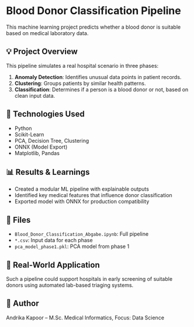 # Blood Donor Classification Pipeline

This machine learning project predicts whether a blood donor is suitable based on medical laboratory data.

## 💡 Project Overview

This pipeline simulates a real hospital scenario in three phases:
1. **Anomaly Detection**: Identifies unusual data points in patient records.
2. **Clustering**: Groups patients by similar health patterns.
3. **Classification**: Determines if a person is a blood donor or not, based on clean input data.

## 🧠 Technologies Used

- Python
- Scikit-Learn
- PCA, Decision Tree, Clustering
- ONNX (Model Export)
- Matplotlib, Pandas

## 📊 Results & Learnings

- Created a modular ML pipeline with explainable outputs
- Identified key medical features that influence donor classification
- Exported model with ONNX for production compatibility

## 📁 Files

- `Blood_Donor_Classification_Abgabe.ipynb`: Full pipeline
- `*.csv`: Input data for each phase
- `pca_model_phase1.pkl`: PCA model from phase 1

## 🔬 Real-World Application

Such a pipeline could support hospitals in early screening of suitable donors using automated lab-based triaging systems.

## 🧬 Author

Andrika Kapoor – M.Sc. Medical Informatics, Focus: Data Science
